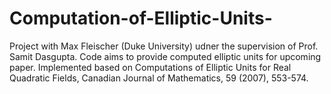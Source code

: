 # Computation-of-Elliptic-Units-
Project with Max Fleischer (Duke University) udner the supervision of Prof. Samit Dasgupta. Code aims to provide computed elliptic units for upcoming paper. Implemented based on Computations of Elliptic Units for Real Quadratic Fields,
Canadian Journal of Mathematics, 59 (2007), 553-574.
